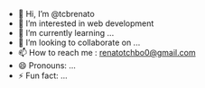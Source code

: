 - 👋 Hi, I’m @tcbrenato
- 👀 I’m interested in web development
- 🌱 I’m currently learning ...
- 💞️ I’m looking to collaborate on ...
- 📫 How to reach me : renatotchbo0@gmail.com
- 😄 Pronouns: ...
- ⚡ Fun fact: ...

<!---
tcbrenato/tcbrenato is a ✨ special ✨ repository because its `README.md` (this file) appears on your GitHub profile.
You can click the Preview link to take a look at your changes.
--->
